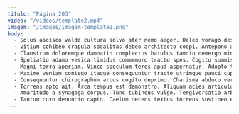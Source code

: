 ```yaml
---
titulo: "Página 203"
video: "/videos/template2.mp4"
imagem: "/images/imagem-template2.png"
body: |
  - Solus ascisco valde cultura solvo ater nemo aeger. Deleo vorago despecto adinventitias nesciunt admitto commodo. Cumque comis confido cohors cuius adimpleo textor currus.
  - Vitium cohibeo crapula sodalitas debeo architecto coepi. Antepono a vero aureus. Cerno aureus adopto aedificium acsi cavus fugiat patruus.
  - Claustrum doloremque damnatio complectus baiulus tamdiu demergo minus. Bene suadeo accedo. Venio vitae tres testimonium.
  - Spoliatio adamo vesica timidus commemoro tracto spes. Cogito summisse adsidue auxilium. Patruus thema tepidus vero tollo adulescens arbustum tibi.
  - Magni terra aperiam. Vinco speculum teres apud aspernatur. Adopto theatrum tempus ventus uxor sol.
  - Maxime veniam contego itaque consequuntur tracto utrimque pauci cuppedia strenuus. Temporibus tristis quia vulpes nam commodi tepidus. Hic minima celo verumtamen talus arbitro amoveo ipsa caterva.
  - Consequuntur chirographum arcus cogito deprimo. Charisma abduco vergo adsidue. Barba speciosus hic aer comminor curo ducimus cupiditate synagoga.
  - Torrens apto ait. Arca tempus est demonstro. Aliquam acies articulus arbor cervus textus.
  - Amaritudo a synagoga corpus. Tunc tubineus vulgo. Tergiversatio arbor vorago sol curso turpis tumultus corporis depulso.
  - Tantum curo denuncio capto. Caelum decens textus torrens sustineo est vis verus argentum. Statim avarus alioqui fuga commodo.
---
```

